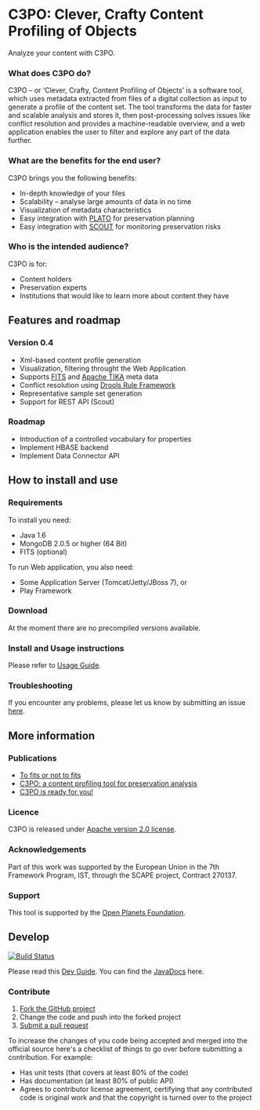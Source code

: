 # C3PO: Clever, Crafty Content Profiling of Objects

Analyze your content with C3PO.

### What does C3PO do?

C3PO – or ‘Clever, Crafty, Content Profiling of Objects’ is a software tool, which uses metadata extracted from files of a digital collection as input to generate a profile of the content set. The tool transforms the data for faster and scalable analysis and stores it, then post-processing solves issues like conflict resolution and provides a machine-readable overview, and a web application enables the user to filter and explore any part of the data further.

### What are the benefits for the end user?

C3PO brings you the following benefits:

* In-depth knowledge of your files
* Scalability – analyse large amounts of data in no time
* Visualization of metadata characteristics
* Easy integration with [PLATO](http://ifs.tuwien.ac.at/dp/plato/) for preservation planning
* Easy integration with [SCOUT](http://openplanets.github.io/scout/) for monitoring preservation risks

### Who is the intended audience?

C3PO is for:

* Content holders
* Preservation experts
* Institutions that would like to learn more about content they have

## Features and roadmap

### Version 0.4

* Xml-based content profile generation
* Visualization, filtering throught the Web Application
* Supports [FITS](http://projects.iq.harvard.edu/fits) and [Apache TIKA](https://tika.apache.org/) meta data
* Conflict resolution using [Drools Rule Framework](https://www.jboss.org/drools/)
* Representative sample set generation
* Support for REST API (Scout)

### Roadmap

* Introduction of a controlled vocabulary for properties
* Implement HBASE backend
* Implement Data Connector API

## How to install and use

### Requirements

To install you need:

* Java 1.6
* MongoDB 2.0.5 or higher (64 Bit)
* FITS (optional)

To run Web application, you also need:

* Some Application Server (Tomcat/Jetty/JBoss 7), or
* Play Framework

### Download

At the moment there are no precompiled versions available.

### Install and Usage instructions

Please refer to [Usage Guide](https://github.com/peshkira/c3po/wiki/Usage-Guide).

### Troubleshooting

If you encounter any problems, please let us know by submitting an issue [here](https://github.com/peshkira/c3po/issues?state=open).

## More information

### Publications

* [To fits or not to fits](http://www.openplanetsfoundation.org/blogs/2012-07-27-fits-or-not-fits)
* [C3PO: a content profiling tool for preservation analysis](http://www.openplanetsfoundation.org/blogs/2012-11-19-c3po-content-profiling-tool-preservation-analysis)
* [C3PO is ready for you!](http://www.openplanetsfoundation.org/blogs/2013-05-20-c3po-ready-you)

### Licence

C3PO is released under [Apache version 2.0 license](LICENSE.txt).

### Acknowledgements

Part of this work was supported by the European Union in the 7th Framework Program, IST, through the SCAPE project, Contract 270137.

### Support

This tool is supported by the [Open Planets Foundation](http://www.openplanetsfoundation.org). 

## Develop

[![Build Status](https://travis-ci.org/openplanets/scape.png)](https://travis-ci.org/openplanets/scape)

Please read this [Dev Guide](https://github.com/peshkira/c3po/wiki/Development-Guide). You can find the [JavaDocs](http://peshkira.github.io/c3po/apidocs/index.html) here.

### Contribute

1. [Fork the GitHub project](https://help.github.com/articles/fork-a-repo)
2. Change the code and push into the forked project
3. [Submit a pull request](https://help.github.com/articles/using-pull-requests)

To increase the changes of you code being accepted and merged into the official source here's a checklist of things to go over before submitting a contribution. For example:

* Has unit tests (that covers at least 80% of the code)
* Has documentation (at least 80% of public API)
* Agrees to contributor license agreement, certifying that any contributed code is original work and that the copyright is turned over to the project
